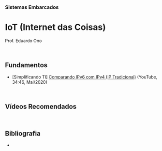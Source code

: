 ### Sistemas Embarcados

# IoT (Internet das Coisas)

Prof. Eduardo Ono

<br>

## Fundamentos

* [Simplificando TI] [Comparando IPv6 com IPv4 (IP Tradicional)](https://www.youtube.com/watch?v=f0gglwGSCgU) (YouTube, 34:46, Mai/2020)

<br>

## Vídeos Recomendados

<br>

## Bibliografia

* 
